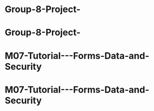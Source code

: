 # Group-8-Project-
# Group-8-Project-
# M07-Tutorial---Forms-Data-and-Security
# M07-Tutorial---Forms-Data-and-Security
